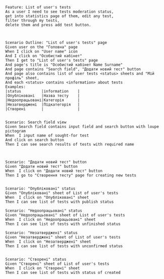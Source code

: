 	Feature: List of user's tests 
  	As a user I need to see tests moderation status, 
  	get into statistics page of them, edit any test, 
  	filter through my tests, 
  	delete them and press add test button.

  
  
  	Scenario Outline: "List of user's tests" page 
    Given user on the "Головна" page
    When I click on "User name" icon
	And I click on "Особистий кабінет"
    Then I get to "List of user's tests" page
    And page's title is "Особистий кабінет Name Surname"
    And page contains "Search field", "Додати новий тест" button
	And page also contains list of user tests <status> sheets and "Мій профіль" sheet,
	And each <status> contains <information> about tests
	Examples:
	|status			|information	|
	|Опубліковані	|Назва тесту	|
	|Недоопрацьовані|Категорія		|
	|Незатверджені	|Підкатегорія	|
	|Створені		|				|
	

	Scenario: Search field view
    Given Search field contains input field and search button with loupe pictogram
    When  I input name of sought-for test
	And click on search button
    Then I can see search results of tests with required name
	
	
    
  	Scenario: "Додати новий тест" button
    Given "Додати новий тест" button
    When  I click on "Додати новий тест" button
    Then I go to "Створення тесту" page for creating new tests

	
	Scenario: "Опубліковані" status
    Given "Опубліковані" sheet of List of user's tests
    When  I click on "Опубліковані" sheet
    Then I can see list of tests with publish status
	
	Scenario: "Недоопрацьовані" status
    Given "Недоопрацьовані" sheet of List of user's tests
    When  I click on "Недоопрацьовані" sheet
    Then I can see list of tests with unfinished status
	
	Scenario: "Незатверджені" status
    Given "Незатверджені" sheet of List of user's tests
    When  I click on "Незатверджені" sheet
    Then I can see list of tests with unconfirmed status
	
	
	Scenario: "Створені" status
    Given "Створені" sheet of List of user's tests
    When  I click on "Створені" sheet
    Then I can see list of tests with status of created 

  